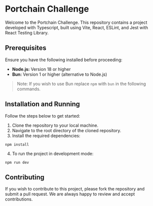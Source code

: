 # Portchain Challenge

Welcome to the Portchain Challenge. This repository contains a project developed with Typescript, built using Vite, React, ESLint, and Jest with React Testing Library.

## Prerequisites

Ensure you have the following installed before proceeding:

- **Node.js:** Version 18 or higher
- **Bun:** Version 1 or higher (alternative to Node.js)

> Note: If you wish to use Bun replace `npm` with `bun` in the following commands.

## Installation and Running

Follow the steps below to get started:

1. Clone the repository to your local machine.
2. Navigate to the root directory of the cloned repository.
3. Install the required dependencies:

```shell
npm install
```

4. To run the project in development mode:

```shell
npm run dev
```

## Contributing

If you wish to contribute to this project, please fork the repository and submit a pull request. We are always happy to review and accept contributions.
